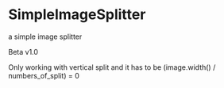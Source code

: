 # SimpleImageSplitter
a simple image splitter

Beta v1.0

Only working with vertical split and it has to be (image.width() / numbers_of_split) = 0 